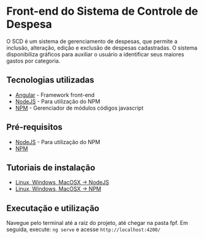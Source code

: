# Front-end do Sistema de Controle de Despesa

O SCD é um sistema de gerenciamento de despesas, que permite a inclusão, alteração, edição e exclusão de despesas cadastradas. O sistema disponibiliza gráficos para auxiliar o usuário a identificar seus maiores gastos por categoria.

## Tecnologias utilizadas
* [Angular](https://angular.io/) - Framework front-end
* [NodeJS](https://nodejs.org/en/) - Para utilização do NPM
* [NPM](https://www.npmjs.com/) - Gerenciador de módulos códigos javascript


## Pré-requisitos
* [NodeJS](https://nodejs.org/en/) - Para utilização do NPM
* [NPM](https://www.npmjs.com/)

## Tutoriais de instalação
* [Linux, Windows, MacOSX → NodeJS](https://nodejs.org/en/download/)
* [Linux, Windows, MacOSX → NPM](https://docs.npmjs.com/downloading-and-installing-node-js-and-npm)

## Executação e utilização

Navegue pelo terminal até a raiz do projeto, até chegar na pasta fpf. Em seguida, execute: `ng serve` e acesse `http://localhost:4200/`
